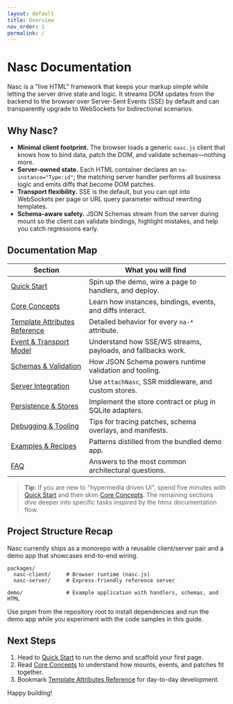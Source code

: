 ```yaml
---
layout: default
title: Overview
nav_order: 1
permalink: /
---
```


# Nasc Documentation

Nasc is a "live HTML" framework that keeps your markup simple while letting the server drive state and logic. It streams DOM updates from the backend to the browser over Server-Sent Events (SSE) by default and can transparently upgrade to WebSockets for bidirectional scenarios.

## Why Nasc?

- **Minimal client footprint.** The browser loads a generic `nasc.js` client that knows how to bind data, patch the DOM, and validate schemas—nothing more.
- **Server-owned state.** Each HTML container declares an `na-instance="Type:id"`; the matching server handler performs all business logic and emits diffs that become DOM patches.
- **Transport flexibility.** SSE is the default, but you can opt into WebSockets per page or URL query parameter without rewriting templates.
- **Schema-aware safety.** JSON Schemas stream from the server during mount so the client can validate bindings, highlight mistakes, and help you catch regressions early.

## Documentation Map

| Section | What you will find |
| --- | --- |
| [Quick Start](./quick-start) | Spin up the demo, wire a page to handlers, and deploy.
| [Core Concepts](./core-concepts) | Learn how instances, bindings, events, and diffs interact.
| [Template Attributes Reference](./attributes) | Detailed behavior for every `na-*` attribute.
| [Event & Transport Model](./events-and-transports) | Understand how SSE/WS streams, payloads, and fallbacks work.
| [Schemas & Validation](./schemas) | How JSON Schema powers runtime validation and tooling.
| [Server Integration](./server-integration) | Use `attachNasc`, SSR middleware, and custom stores.
| [Persistence & Stores](./persistence) | Implement the store contract or plug in SQLite adapters.
| [Debugging & Tooling](./debugging) | Tips for tracing patches, schema overlays, and manifests.
| [Examples & Recipes](./recipes) | Patterns distilled from the bundled demo app.
| [FAQ](./faq) | Answers to the most common architectural questions.

> **Tip:** If you are new to "hypermedia driven UI", spend five minutes with [Quick Start](./quick-start) and then skim [Core Concepts](./core-concepts). The remaining sections dive deeper into specific tasks inspired by the htmx documentation flow.

## Project Structure Recap

Nasc currently ships as a monorepo with a reusable client/server pair and a demo app that showcases end-to-end wiring.

```
packages/
  nasc-client/     # Browser runtime (nasc.js)
  nasc-server/     # Express-friendly reference server

demo/              # Example application with handlers, schemas, and HTML
```

Use pnpm from the repository root to install dependencies and run the demo app while you experiment with the code samples in this guide.

## Next Steps

1. Head to [Quick Start](./quick-start) to run the demo and scaffold your first page.
2. Read [Core Concepts](./core-concepts) to understand how mounts, events, and patches fit together.
3. Bookmark [Template Attributes Reference](./attributes) for day-to-day development.

Happy building!

